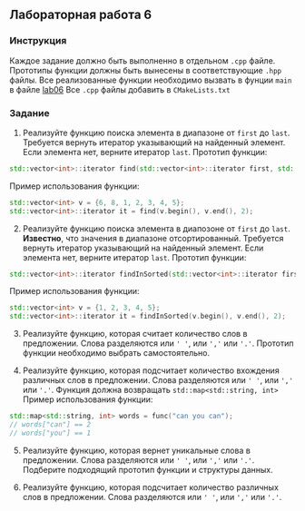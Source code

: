 ## Лабораторная работа 6

### Инструкция
Каждое задание должно быть выполненно в отдельном `.cpp` файле.
Прототипы функции должны быть вынесены в соответствующие `.hpp` файлы.
Все реализованные функции необходимо вызвать в фунции `main` в файле [lab06](lab06.cpp)
Все `.cpp` файлы добавить в `CMakeLists.txt`

### Задание
1. Реализуйте функцию поиска элемента в диапазоне от `first` до `last`. Требуется вернуть итератор указывающий на найденный элемент. Если элемента нет, верните итератор `last`.
Прототип функции:
```cpp
std::vector<int>::iterator find(std::vector<int>::iterator first, std::vector<int>::iterator last, int el);
```
Пример использования функции:
```cpp
std::vector<int> v = {6, 8, 1, 2, 3, 4, 5};
std::vector<int>::iterator it = find(v.begin(), v.end(), 2);
```

2. Реализуйте функцию поиска элемента в диапозоне от `first` до `last`. **Известно**, что значения в диапазоне отсортированный. Требуется вернуть итератор указывающий на найденный элемент. Если элемента нет, верните итератор `last`.
Прототип функции:
```cpp
std::vector<int>::iterator findInSorted(std::vector<int>::iterator first, std::vector<int>::iterator last, int el);
```
Пример использования функции:
```cpp
std::vector<int> v = {1, 2, 3, 4, 5};
std::vector<int>::iterator it = findInSorted(v.begin(), v.end(), 2);
```

3. Реализуйте функцию, которая считает количество слов в предложении. Слова разделяются или `' '`, или `','` или `'.'`.
Прототип функции необходимо выбрать самостоятельно.

4. Реализуйте функцию, которая подсчитает количество вхождения различных слов в предложении. Слова разделяются или `' '`, или `','` или `'.'`. Функция должна возвращать `std::map<std::string, int>`
Пример использования функции:
```cpp
std::map<std::string, int> words = func("can you can");
// words["can"] == 2
// words["you"] == 1
```

5. Реализуйте функцию, которая вернет уникальные слова в предложении. Слова разделяются или `' '`, или `','` или `'.'`. Подберите подходящий прототип функции и структуры данных.

6. Реализуйте функцию, которая подсчитает количество различных слов в предложении. Слова разделяются или `' '`, или `','` или `'.'`.

